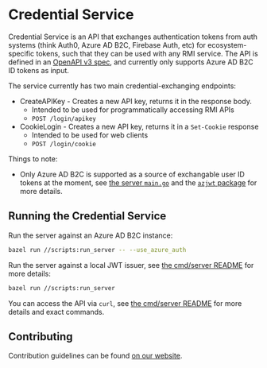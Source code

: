 # Credential Service

Credential Service is an API that exchanges authentication tokens from auth systems (think Auth0, Azure AD B2C, Firebase Auth, etc) for ecosystem-specific tokens, such that they can be used with any RMI service. The API is defined in an [OpenAPI v3 spec](/openapi/user.yaml), and currently only supports Azure AD B2C ID tokens as input.

The service currently has two main credential-exchanging endpoints:

- CreateAPIKey - Creates a new API key, returns it in the response body.
  - Intended to be used for programmatically accessing RMI APIs
  - `POST /login/apikey`
- CookieLogin - Creates a new API key, returns it in a `Set-Cookie` response
  - Intended to be used for web clients
  - `POST /login/cookie`

Things to note:

- Only Azure AD B2C is supported as a source of exchangable user ID tokens at the moment, see [the server `main.go`](/cmd/server/main.go) and the [`azjwt` package](/azure/azjwt/azjwt.go) for more details.

## Running the Credential Service

Run the server against an Azure AD B2C instance:

```bash
bazel run //scripts:run_server -- --use_azure_auth
```

Run the server against a local JWT issuer, see [the cmd/server README](/cmd/server/README.md) for more details:

```bash
bazel run //scripts:run_server
```

You can access the API via `curl`, see [the cmd/server README](/cmd/server/README.md) for more details and exact commands.

## Contributing

Contribution guidelines can be found [on our website](https://siliconally.org/oss/contributor-guidelines).

